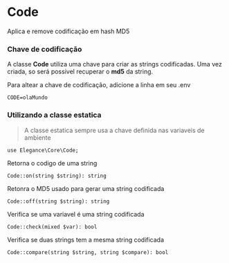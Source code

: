 # Code

Aplica e remove codificação em hash MD5

### Chave de codificação

A classe **Code** utiliza uma chave para criar as strings codificadas.
Uma vez criada, so será possivel recuperar o **md5** da string.

Para altear a chave de codificação, adicione a linha em seu .env

    CODE=olaMundo

### Utilizando a classe estatica

> A classe estatica sempre usa a chave definida nas variaveis de ambiente

    use Elegance\Core\Code;

Retorna o codigo de uma string

    Code::on(string $string): string

Retonra o MD5 usado para gerar uma string codificada

    Code::off(string $string): string

Verifica se uma variavel é uma string codificada

    Code::check(mixed $var): bool

Verifica se duas strings tem a mesma string codificada

    Code::compare(string $string, string $compare): bool
